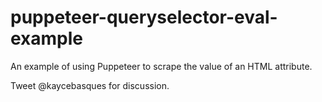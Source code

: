 # puppeteer-queryselector-eval-example

An example of using Puppeteer to scrape the value of an HTML attribute.

Tweet @kaycebasques for discussion.